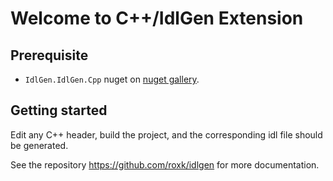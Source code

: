 # Welcome to C++/IdlGen Extension

## Prerequisite

- `IdlGen.IdlGen.Cpp` nuget on [nuget gallery](https://www.nuget.org/packages/IdlGen.IdlGen.Cpp/).

## Getting started

Edit any C++ header, build the project, and the corresponding idl file should be generated.

See the repository https://github.com/roxk/idlgen for more documentation.
